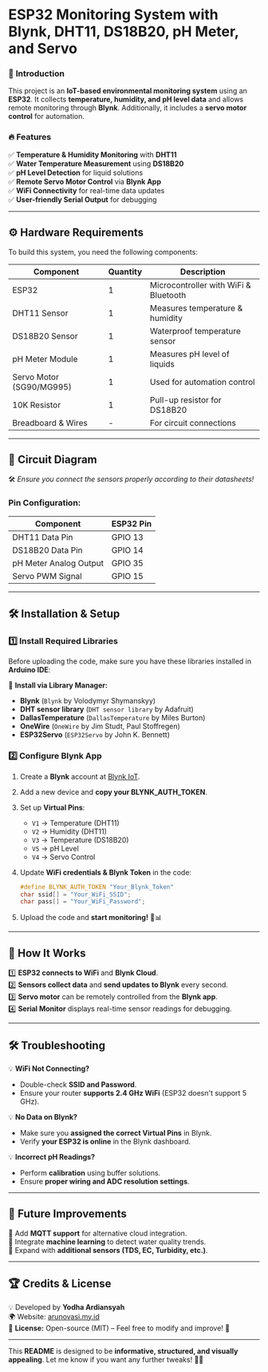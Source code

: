 # **ESP32 Monitoring System with Blynk, DHT11, DS18B20, pH Meter, and Servo**  

### 🌟 **Introduction**  
This project is an **IoT-based environmental monitoring system** using an **ESP32**. It collects **temperature, humidity, and pH level data** and allows remote monitoring through **Blynk**. Additionally, it includes a **servo motor control** for automation.  

### 🔥 **Features**  
✅ **Temperature & Humidity Monitoring** with **DHT11**  
✅ **Water Temperature Measurement** using **DS18B20**  
✅ **pH Level Detection** for liquid solutions  
✅ **Remote Servo Motor Control** via **Blynk App**  
✅ **WiFi Connectivity** for real-time data updates  
✅ **User-friendly Serial Output** for debugging  

---

## ⚙️ **Hardware Requirements**  
To build this system, you need the following components:  

| Component        | Quantity | Description |
|-----------------|----------|-------------|
| ESP32           | 1        | Microcontroller with WiFi & Bluetooth |
| DHT11 Sensor    | 1        | Measures temperature & humidity |
| DS18B20 Sensor  | 1        | Waterproof temperature sensor |
| pH Meter Module | 1        | Measures pH level of liquids |
| Servo Motor (SG90/MG995) | 1 | Used for automation control |
| 10K Resistor    | 1        | Pull-up resistor for DS18B20 |
| Breadboard & Wires | - | For circuit connections |

---

## 📡 **Circuit Diagram**  
🛠 *Ensure you connect the sensors properly according to their datasheets!*  

### **Pin Configuration:**  

| Component        | ESP32 Pin |
|-----------------|----------|
| DHT11 Data Pin  | GPIO 13  |
| DS18B20 Data Pin | GPIO 14  |
| pH Meter Analog Output | GPIO 35 |
| Servo PWM Signal | GPIO 15 |

---

## 🛠 **Installation & Setup**  

### **1️⃣ Install Required Libraries**  
Before uploading the code, make sure you have these libraries installed in **Arduino IDE**:  

📌 **Install via Library Manager:**  
- **Blynk** (`Blynk` by Volodymyr Shymanskyy)  
- **DHT sensor library** (`DHT sensor library` by Adafruit)  
- **DallasTemperature** (`DallasTemperature` by Miles Burton)  
- **OneWire** (`OneWire` by Jim Studt, Paul Stoffregen)  
- **ESP32Servo** (`ESP32Servo` by John K. Bennett)  

### **2️⃣ Configure Blynk App**  
1. Create a **Blynk** account at [Blynk IoT](https://blynk.cloud/).  
2. Add a new device and **copy your BLYNK_AUTH_TOKEN**.  
3. Set up **Virtual Pins**:  
   - `V1` → Temperature (DHT11)  
   - `V2` → Humidity (DHT11)  
   - `V3` → Temperature (DS18B20)  
   - `V5` → pH Level  
   - `V4` → Servo Control  

4. Update **WiFi credentials & Blynk Token** in the code:  
   ```cpp
   #define BLYNK_AUTH_TOKEN "Your_Blynk_Token"
   char ssid[] = "Your_WiFi_SSID";
   char pass[] = "Your_WiFi_Password";
   ```
5. Upload the code and **start monitoring!** 📡📊

---

## 📌 **How It Works**  
1️⃣ **ESP32 connects to WiFi** and **Blynk Cloud**.  
2️⃣ **Sensors collect data** and **send updates to Blynk** every second.  
3️⃣ **Servo motor** can be remotely controlled from the **Blynk app**.  
4️⃣ **Serial Monitor** displays real-time sensor readings for debugging.  

---

## 🛠 **Troubleshooting**  
💡 **WiFi Not Connecting?**  
- Double-check **SSID and Password**.  
- Ensure your router **supports 2.4 GHz WiFi** (ESP32 doesn't support 5 GHz).  

💡 **No Data on Blynk?**  
- Make sure you **assigned the correct Virtual Pins** in Blynk.  
- Verify **your ESP32 is online** in the Blynk dashboard.  

💡 **Incorrect pH Readings?**  
- Perform **calibration** using buffer solutions.  
- Ensure **proper wiring and ADC resolution settings**.  

---

## 🚀 **Future Improvements**  
🔹 Add **MQTT support** for alternative cloud integration.  
🔹 Integrate **machine learning** to detect water quality trends.  
🔹 Expand with **additional sensors (TDS, EC, Turbidity, etc.)**.  

---

## 🏆 **Credits & License**  
💡 Developed by **Yodha Ardiansyah**  
🌍 Website: [arunovasi.my.id](https://arunovasi.my.id)  
📜 **License:** Open-source (MIT) – Feel free to modify and improve! 🚀  

---

This **README** is designed to be **informative, structured, and visually appealing**. Let me know if you want any further tweaks! 🚀😊

